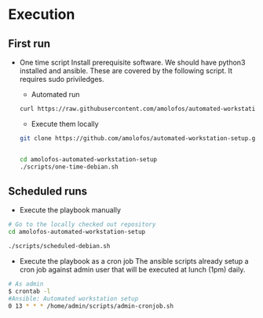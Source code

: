 # Execution

## First run

* One time script
Install prerequisite software. We should have python3 installed and ansible. These are covered by the following script. It requires sudo priviledges.

  * Automated run
  ```bash
  curl https://raw.githubusercontent.com/amolofos/automated-workstation-setup/master/scripts/one-time-debian.sh | bash
  ```
  * Execute them locally
  ```bash
  git clone https://github.com/amolofos/automated-workstation-setup.git amolofos-automated-workstation-setup


  cd amolofos-automated-workstation-setup
  ./scripts/one-time-debian.sh
  ```

## Scheduled runs
* Execute the playbook manually
```bash
# Go to the locally checked out repository
cd amolofos-automated-workstation-setup

./scripts/scheduled-debian.sh
```

* Execute the playbook as a cron job
The ansible scripts already setup a cron job against admin user that will be executed at lunch (1pm) daily.
```bash
# As admin
$ crontab -l
#Ansible: Automated workstation setup
0 13 * * * /home/admin/scripts/admin-cronjob.sh
```
